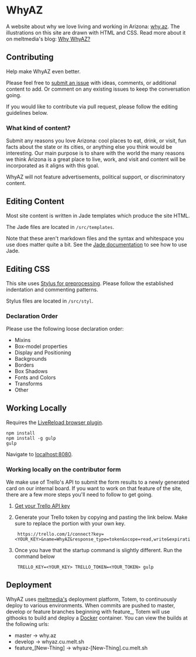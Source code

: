 # WhyAZ

A website about why we love living and working in Arizona: [why.az](http://why.az/). The illustrations on this site are drawn with HTML and CSS. Read more about it on meltmedia's blog: [Why WhyAZ?](http://blog.meltmedia.com/2013/08/why-whyaz/)

## Contributing

Help make WhyAZ even better.

Please feel free to [submit an issue](https://github.com/meltmedia/whyaz/issues) with ideas, comments, or additional content to add. Or comment on any existing issues to keep the conversation going.

If you would like to contribute via pull request, please follow the editing guidelines below.

### What kind of content?

Submit any reasons you love Arizona: cool places to eat, drink, or visit, fun facts about the state or its cities, or anything else you think would be interesting. Our main purpose is to share with the world the many reasons we think Arizona is a great place to live, work, and visit and content will be incorporated as it aligns with this goal.

WhyAZ will not feature advertisements, political support, or discriminatory content. 

## Editing Content

Most site content is written in Jade templates which produce the site HTML.

The Jade files are located in `/src/templates`.

Note that these aren't markdown files and the syntax and whitespace you use does matter quite a bit. See the [Jade documentation](http://jade-lang.com) to see how to use Jade.

## Editing CSS

This site uses [Stylus for preprocessing](http://learnboost.github.io/stylus/). Please follow the established indentation and commenting patterns.

Stylus files are located in `/src/styl`.

### Declaration Order

Please use the following loose declaration order:

* Mixins
* Box-model properties
* Display and Positioning
* Backgrounds
* Borders
* Box Shadows
* Fonts and Colors
* Transforms
* Other

## Working Locally

Requires the [LiveReload browser plugin](https://chrome.google.com/webstore/detail/livereload/jnihajbhpnppcggbcgedagnkighmdlei).

```
npm install
npm install -g gulp
gulp
```

Navigate to [localhost:8080](http://localhost:8080).

### Working locally on the contributor form
We make use of Trello's API to submit the form results to a newly generated card on our internal board. If you want to work on that feature of the site, there are a few more steps you'll need to follow to get going.

1. [Get your Trello API key](https://trello.com/1/appKey/generate)
2. Generate your Trello token by copying and pasting the link below. Make sure to replace the <yourkey> portion with your own key.

        https://trello.com/1/connect?key=<YOUR_KEY>&name=WhyAZ&response_type=token&scope=read,write&expiration=never

3. Once you have that the startup command is slightly different. Run the command below

        TRELLO_KEY=<YOUR_KEY> TRELLO_TOKEN=<YOUR_TOKEN> gulp

## Deployment
WhyAZ uses [meltmedia's](https://github.com/meltmedia) deployment platform, Totem, to continuously deploy to various environments.
When commits are pushed to master, develop or feature branches beginning with feature_, Totem will use githooks to build and deploy a [Docker](https://www.docker.com) container. You can view the builds at the following urls:
* master              -> why.az
* develop             -> whyaz.cu.melt.sh
* feature_[New-Thing] -> whyaz-[New-Thing].cu.melt.sh
  
